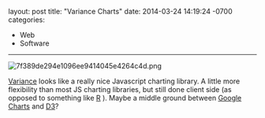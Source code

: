 layout: post
title:  "Variance Charts"
date:   2014-03-24 14:19:24 -0700
categories:
  - Web
  - Software
---

  ![7f389de294e1096ee9414045e4264c4d.png](/attachments/7f389de294e1096ee9414045e4264c4d/image.png)  

  [Variance](https://variancecharts.com)  looks like a really nice Javascript charting library. A little more flexibility than most JS charting libraries, but still done client side (as opposed to something like  [R](http://www.r-project.org) ). Maybe a middle ground between  [Google Charts](https://developers.google.com/chart/)  and  [D3](http://d3js.org)?
